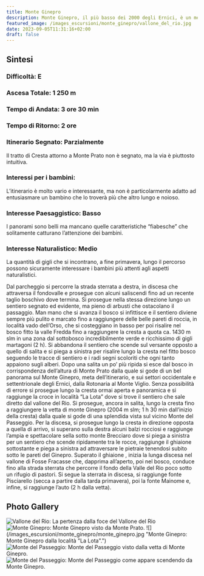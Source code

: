```yaml
---
title: Monte Ginepro
description: Monte Ginepro, il più basso dei 2000 degli Ernici, è un meta considerata di secondaria importanza che riesce, tuttavia, a regalare interessantissime sorprese all’escursionista disposto a scostarsi un po’ dalle rotte più battute. L’anello proposto è un percorso poco frequentato ed estremamente vario che si svolge su sentieri poco battuti, ma molto evidenti e che attraversa innumerevoli ambienti diversi offrendo una buona panoramica della varietà che caratterizza gli Ernici.
featured_image: /images_escursioni/monte_ginepro/vallone_del_rio.jpg
date: 2023-09-05T11:31:16+02:00
draft: false
---
```



## Sintesi
### Difficoltà: E
### Ascesa Totale: 1 250 m
### Tempo di Andata: 3 ore 30 min
### Tempo di Ritorno: 2 ore
### Itinerario Segnato: Parzialmente
Il tratto di Cresta attorno a Monte Prato non è segnato, ma la via è piuttosto intuitiva.
### Interessi per i bambini:
 L’itinerario è molto vario e interessante, ma non è particolarmente adatto ad entusiasmare un bambino che lo troverà più che altro lungo e noioso.
### Interesse Paesaggistico: Basso
I panorami sono belli ma mancano quelle caratteristiche “fiabesche” che solitamente catturano l’attenzione dei bambini.

### Interesse Naturalistico: Medio
La quantità di gigli che si incontrano, a fine primavera, lungo il percorso possono sicuramente interessare i bambini più attenti agli aspetti naturalistici.

Dal parcheggio si percorre la strada sterrata a destra, in discesa che attraversa il fondovalle e prosegue con alcuni saliscendi fino ad un recente taglio boschivo dove termina.
Si prosegue nella stessa direzione lungo un sentiero segnato ed evidente, ma pieno di arbusti  che ostacolano il passaggio. Man mano che si avanza il bosco si infittisce e il sentiero diviene sempre più pulito e marcato fino a raggiungere delle belle pareti di roccia, in località vado dell’Orso,  che si costeggiano in basso per poi risalire nel bosco fitto la valle Fredda fino a raggiungere la cresta a quota ca. 1430 m slm in una zona dal sottobosco incredibilmente verde e ricchissimo di gigli martagoni (2 h).
Si abbandona il sentiero che scende sul versante opposto a quello di salita e si piega a sinistra per risalire lungo la cresta nel fitto bosco seguendo le tracce di sentiero e i radi segni scoloriti che ogni tanto appaiono sugli alberi.
Dopo una salita un po’ più ripida si esce dal bosco in corrispondenza dell’altura di Monte Prato dalla quale si gode di un bel panorama sul Monte Ginepro, meta dell’itinerario, e sui settori occidentale e settentrionale degli Ernici, dalla Rotonaria al Monte Viglio.
Senza possibilità di errore si prosegue lungo la cresta ormai aperta e panoramica e si raggiunge la croce in località “La Lota” dove si trove il sentiero che sale diretto dal vallone del Rio.
Si prosegue, ancora in salita, lungo la cresta fino a raggiungere la vetta di monte Ginepro (2004 m slm; 1 h  30 min dall’inizio della cresta) dalla quale si gode di una splendida vista sul vicino Monte del Passeggio.
Per la discesa, si prosegue lungo la cresta in direzione opposta a quella di arrivo, si superano sulla destra alcuni balzi rocciosi e raggiunge l’ampia e spettacolare sella sotto monte Brecciaro dove si piega a sinistra per un sentiero che scende ripidamente tra le rocce, raggiunge il ghiaione sottostante e piega a sinistra ad attraversare le pietraie tenendosi subito sotto le pareti del Ginepro.
Superato il ghiaione , inizia la lunga discesa nel vallone di Fosse Fracasse che, dapprima all’aperto, poi nel bosco, conduce fino alla strada sterrata  che percorre il fondo della Valle del Rio poco sotto un rifugio di pastori.
Si segue la sterrata in discesa, si raggiunge fonte Pisciarello (secca a partire dalla tarda primavera), poi la fonte Mainome e, infine, si raggiunge l’auto (2 h dalla vetta). 



## Photo Gallery
![](/images_escursioni/monte_ginepro/vallone_del_rio.jpg "Vallone del Rio: La pertenza dalla foce del Vallone del Rio")  ![](/images_escursioni/monte_ginepro/monte_ginepro.jpg "Monte Ginepro: Monte Ginepro visto da Monte Prato.")  ![](/images_escursioni/monte_ginepro/monte_ginepro.jpg "Monte Ginepro: Monte Ginepro dalla località "La Lota".")  ![](/images_escursioni/monte_ginepro/monte_del_passeggio.jpg "Monte del Passeggio: Monte del Passeggio visto dalla vetta di Monte Ginepro.")  ![](/images_escursioni/monte_ginepro/monte_del_passeggio.jpg "Monte del Passeggio: Monte del Passeggio come appare scendendo da Monte Ginepro.")  